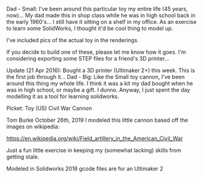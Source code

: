 Dad - Small:
I've been around this particular toy my entire life (45 years, now)... My dad made this in shop class while he was in high school back in the early 1960's... I still have it sitting on a shelf in my office. As an exercise to learn some SolidWorks, I thought it'd be cool thing to model up.

I've included pics of the actual toy in the renderings.

If you decide to build one of these, please let me know how it goes. I'm considering exporting some STEP files for a friend's 3D printer...

Update (21 Apr 2016):
Bought a 3D printer (Ultimaker 2+) this week. This is the first job through it...
Dad - Big:
Like the Small toy cannon, I've been around this thing my whole life. I think it was a kit my dad bought when he was in high school, or maybe a gift. I dunno. Anyway, I just spent the day modelling it as a tool for learning solidworks.

Picket:
Toy (US) Civil War Cannon

Tom Burke
October 26th, 2019
I modeled this little cannon based off the images on wikipedia:

https://en.wikipedia.org/wiki/Field_artillery_in_the_American_Civil_War

Just a fun little exercise in keeping my (somewhat lacking) skills from getting stale.

Modeled in Solidworks 2018
gcode files are for an Ultimaker 2
